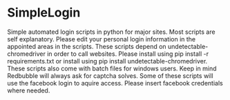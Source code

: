 # SimpleLogin
Simple automated login scripts in python for major sites.
Most scripts are self explanatory.
Please edit your personal login information in the appointed areas in the scripts.
These scripts depend on undetectable-chromedriver in order to call websites. Please install using pip install -r requirements.txt or install using pip install undetectable-chromedriver.
These scripts also come with batch files for windows users.
Keep in mind Redbubble will always ask for captcha solves.
Some of these scripts will use the facebook login to aquire access. Please insert facebook credentials where needed.

